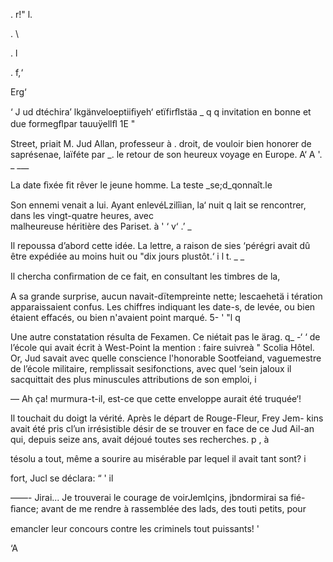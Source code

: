   
  
   
 
  

  
     
    
       

. 
r!"
l.

. \

. l

. f,‘

Erg‘

 
 
  

‘ J ud dtéchira’ lkgänveloeptiiﬁyeh‘ etïfirﬂstäa _ q q 
invitation en bonne et due formegﬂpar tauuÿellﬂ  1E "

 

Street, priait M. Jud Allan, professeur à  . 
droit, de vouloir bien honorer de saprésenae, laïféte par _.
le retour de son heureux voyage en Europe. A‘ A '.  _ ___

La date ﬁxée ﬁt rêver le jeune homme. La teste _se;d_qonnaît.le 

Son ennemi venait a lui. Ayant enlevéLzilîian, la‘ nuit  q
lait se rencontrer, dans les vingt-quatre heures, avec  
malheureuse héritière des Pariset. à ' ‘ v‘ .’  _

Il repoussa d’abord cette idée. La lettre, a raison de sies ‘pérégri 
avait dû être expédiée au moins huit ou "dix jours plustôt.‘ i l t. _ _ 

Il chercha conﬁrmation de ce fait, en consultant les timbres de la,   

A sa grande surprise, aucun navait-dïtempreinte nette; lescaehetä i 
tération apparaissaient confus. Les chiffres indiquant les date-s, 
de levée, ou bien étaient effacés, ou bien n'avaient point marqué. 5- '  "l  q

Une autre constatation résulta de Fexamen. Ce niétait pas le ärag.  q_ -‘ ‘
de l’école qui avait écrit à West-Point la mention : faire suivreà  "
Scolia Hôtel. Or, Jud savait avec quelle conscience l'honorable Sootfeiand,
vaguemestre de l’école militaire, remplissait sesifonctions, avec quel ‘sein
jaloux il sacquittait des plus minuscules attributions de son emploi,  i

— Ah ça! murmura-t-il, est-ce que cette enveloppe aurait été truquée‘!

Il touchait du doigt la vérité. Après le départ de Rouge-Fleur, Frey Jem-
kins avait été pris cl’un irrésistible désir de se trouver en face de ce Jud 
Ail-an qui, depuis seize ans, avait déjoué toutes ses recherches. p , à

tésolu a tout, même a sourire au misérable par lequel il avait tant sont? i

fort, Jucl se déclara: “ ' il  

——- Jirai... Je trouverai le courage de voirJemlçins, jbndormirai sa fié-
ﬁance; avant de me rendre à rassemblée des lads, des touti petits, pour

emancler leur concours contre les criminels tout puissants! '

 
  
  

  

‘A

   
     
   
  

 
 

  

 

 

